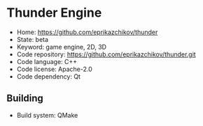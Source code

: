 # Thunder Engine

- Home: https://github.com/eprikazchikov/thunder
- State: beta
- Keyword: game engine, 2D, 3D
- Code repository: https://github.com/eprikazchikov/thunder.git
- Code language: C++
- Code license: Apache-2.0
- Code dependency: Qt

## Building

- Build system: QMake
